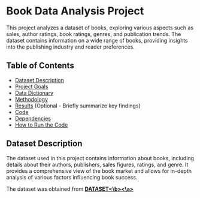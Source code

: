 # Book Data Analysis Project

This project analyzes a dataset of books, exploring various aspects such as sales, author ratings, book ratings, genres, and publication trends.  The dataset contains information on a wide range of books, providing insights into the publishing industry and reader preferences.

## Table of Contents

- [Dataset Description](#dataset-description)
- [Project Goals](#project-goals)
- [Data Dictionary](#data-dictionary)
- [Methodology](#methodology)
- [Results](#results) (Optional - Briefly summarize key findings)
- [Code](#code)
- [Dependencies](#dependencies)
- [How to Run the Code](#how-to-run-the-code)

## Dataset Description

The dataset used in this project contains information about books, including details about their authors, publishers, sales figures, ratings, and genre.  It provides a comprehensive view of the book market and allows for in-depth analysis of various factors influencing book success.

The dataset was obtained from <a href = https://www.kaggle.com/datasets/thedevastator/books-sales-and-ratings><b>DATASET<\b><\a>
